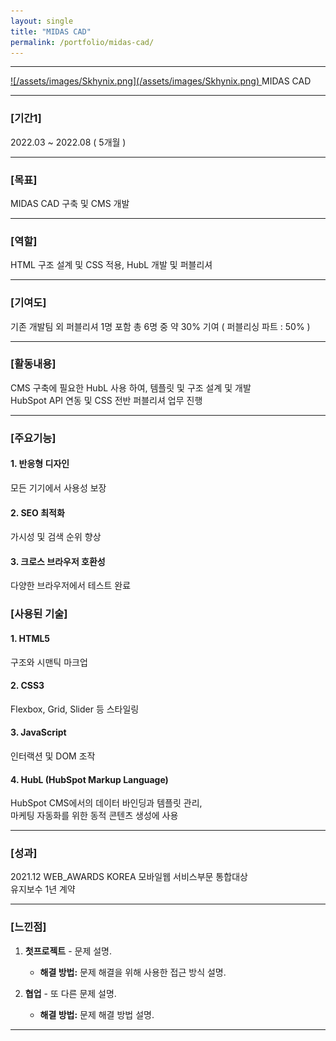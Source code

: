 ```yaml
---
layout: single
title: "MIDAS CAD"
permalink: /portfolio/midas-cad/
---
```


---

<a class="batimmage" href="/assets/images/Skhynix.png">
![/assets/images/Skhynix.png](/assets/images/Skhynix.png)
</a>
<span class="battitle">
   MIDAS CAD
</span>

---

### [기간1] <br/>
2022.03 ~ 2022.08 ( 5개월 )

---

### [목표] <br/>
MIDAS CAD 구축 및 CMS 개발

---

### [역할] <br/>
HTML 구조 설계 및 CSS 적용, HubL 개발 및 퍼블리셔

---

### [기여도] <br/>
기존 개발팀 외 퍼블리셔 1명 포함 총 6명 중 약 30% 기여 ( 퍼블리싱 파트 : 50% )

---

### [활동내용] <br/>
CMS 구축에 필요한 HubL 사용 하여, 템플릿 및 구조 설계 및 개발 <br/> 
HubSpot API 연동 및 CSS 전반 퍼블리셔 업무 진행

---

### [주요기능]

#### 1. 반응형 디자인 

모든 기기에서 사용성 보장

#### 2. SEO 최적화

가시성 및 검색 순위 향상

#### 3. 크로스 브라우저 호환성

다양한 브라우저에서 테스트 완료

### [사용된 기술] 

#### 1. HTML5

구조와 시맨틱 마크업

#### 2. CSS3

Flexbox, Grid, Slider 등 스타일링

#### 3. JavaScript

인터랙션 및 DOM 조작

#### 4. HubL (HubSpot Markup Language)
HubSpot CMS에서의 데이터 바인딩과 템플릿 관리, <br>
마케팅 자동화를 위한 동적 콘텐츠 생성에 사용

---

### [성과] <br/>
2021.12 WEB_AWARDS KOREA 모바일웹 서비스부문 통합대상 <br>
유지보수 1년 계약 

---

### [느낀점] 
1. **첫프로젝트** - 문제 설명.
   - **해결 방법:** 문제 해결을 위해 사용한 접근 방식 설명.

2. **협업** - 또 다른 문제 설명.
   - **해결 방법:** 문제 해결 방법 설명.

---